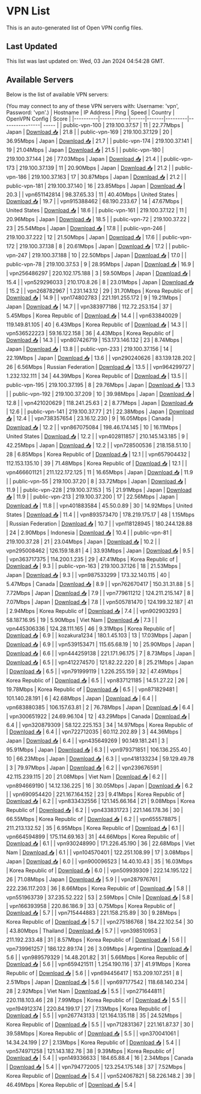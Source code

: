 # VPN List

This is an auto-generated list of Open VPN config files.

## Last Updated

This list was last updated on: Wed, 03 Jan 2024 04:54:28 GMT.

## Available Servers

Below is the list of available VPN servers:

(You may connect to any of these VPN servers with: Username: 'vpn', Password: 'vpn'.)
| Hostname | IP Address | Ping | Speed | Country | OpenVPN Config | Score |
|----------|------------|------|-------|---------|----------------| ----- |
| public-vpn-100 | 219.100.37.57 | 11 | 22.77Mbps | Japan | [Download 📥](./configs/server_0_JP.ovpn) | 21.8 |
| public-vpn-169 | 219.100.37.129 | 20 | 36.95Mbps | Japan | [Download 📥](./configs/server_1_JP.ovpn) | 21.7 |
| public-vpn-174 | 219.100.37.141 | 19 | 21.04Mbps | Japan | [Download 📥](./configs/server_2_JP.ovpn) | 21.5 |
| public-vpn-180 | 219.100.37.144 | 26 | 77.03Mbps | Japan | [Download 📥](./configs/server_3_JP.ovpn) | 21.4 |
| public-vpn-173 | 219.100.37.139 | 11 | 20.90Mbps | Japan | [Download 📥](./configs/server_4_JP.ovpn) | 21.2 |
| public-vpn-186 | 219.100.37.163 | 17 | 30.87Mbps | Japan | [Download 📥](./configs/server_5_JP.ovpn) | 21.2 |
| public-vpn-181 | 219.100.37.140 | 16 | 23.85Mbps | Japan | [Download 📥](./configs/server_6_JP.ovpn) | 20.3 |
| vpn651142814 | 98.37.65.33 | 11 | 40.40Mbps | United States | [Download 📥](./configs/server_7_US.ovpn) | 19.7 |
| vpn915388462 | 68.190.233.67 | 14 | 47.67Mbps | United States | [Download 📥](./configs/server_8_US.ovpn) | 18.6 |
| public-vpn-161 | 219.100.37.122 | 11 | 20.96Mbps | Japan | [Download 📥](./configs/server_9_JP.ovpn) | 18.5 |
| public-vpn-72 | 219.100.37.22 | 23 | 25.54Mbps | Japan | [Download 📥](./configs/server_10_JP.ovpn) | 17.8 |
| public-vpn-246 | 219.100.37.222 | 12 | 21.50Mbps | Japan | [Download 📥](./configs/server_11_JP.ovpn) | 17.6 |
| public-vpn-172 | 219.100.37.138 | 8 | 20.61Mbps | Japan | [Download 📥](./configs/server_12_JP.ovpn) | 17.2 |
| public-vpn-247 | 219.100.37.188 | 10 | 22.50Mbps | Japan | [Download 📥](./configs/server_13_JP.ovpn) | 17.0 |
| public-vpn-78 | 219.100.37.53 | 9 | 28.95Mbps | Japan | [Download 📥](./configs/server_14_JP.ovpn) | 16.9 |
| vpn256486297 | 220.102.175.188 | 3 | 59.50Mbps | Japan | [Download 📥](./configs/server_15_JP.ovpn) | 15.4 |
| vpn529296033 | 210.170.8.26 | 8 | 23.01Mbps | Japan | [Download 📥](./configs/server_16_JP.ovpn) | 15.2 |
| vpn268782967 | 1.231.143.12 | 29 | 31.70Mbps | Korea Republic of | [Download 📥](./configs/server_17_KR.ovpn) | 14.9 |
| vpn174802783 | 221.191.255.172 | 9 | 19.21Mbps | Japan | [Download 📥](./configs/server_18_JP.ovpn) | 14.7 |
| vpn383977186 | 112.72.253.154 | 37 | 5.45Mbps | Korea Republic of | [Download 📥](./configs/server_19_KR.ovpn) | 14.4 |
| vpn633840029 | 119.149.81.105 | 40 | 6.43Mbps | Korea Republic of | [Download 📥](./configs/server_20_KR.ovpn) | 14.3 |
| vpn536522223 | 59.16.122.158 | 36 | 4.43Mbps | Korea Republic of | [Download 📥](./configs/server_21_KR.ovpn) | 14.3 |
| vpn807426719 | 153.173.146.132 | 23 | 8.74Mbps | Japan | [Download 📥](./configs/server_22_JP.ovpn) | 13.8 |
| public-vpn-233 | 219.100.37.156 | 14 | 22.19Mbps | Japan | [Download 📥](./configs/server_23_JP.ovpn) | 13.6 |
| vpn290240626 | 83.139.128.202 | 26 | 6.56Mbps | Russian Federation | [Download 📥](./configs/server_24_RU.ovpn) | 13.5 |
| vpn964299727 | 1.232.132.111 | 34 | 44.39Mbps | Korea Republic of | [Download 📥](./configs/server_25_KR.ovpn) | 13.5 |
| public-vpn-195 | 219.100.37.195 | 8 | 29.76Mbps | Japan | [Download 📥](./configs/server_26_JP.ovpn) | 13.3 |
| public-vpn-192 | 219.100.37.209 | 10 | 39.98Mbps | Japan | [Download 📥](./configs/server_27_JP.ovpn) | 12.8 |
| vpn421020629 | 118.241.25.63 | 2 | 8.77Mbps | Japan | [Download 📥](./configs/server_28_JP.ovpn) | 12.6 |
| public-vpn-141 | 219.100.37.77 | 21 | 22.38Mbps | Japan | [Download 📥](./configs/server_29_JP.ovpn) | 12.4 |
| vpn738357654 | 23.16.12.230 | 9 | 16.05Mbps | Canada | [Download 📥](./configs/server_30_CA.ovpn) | 12.2 |
| vpn867075084 | 198.46.174.145 | 10 | 16.11Mbps | United States | [Download 📥](./configs/server_31_US.ovpn) | 12.2 |
| vpn402811857 | 210.145.143.185 | 9 | 42.25Mbps | Japan | [Download 📥](./configs/server_32_JP.ovpn) | 12.2 |
| vpn728500536 | 218.158.51.10 | 28 | 6.85Mbps | Korea Republic of | [Download 📥](./configs/server_33_KR.ovpn) | 12.1 |
| vpn657904432 | 112.153.135.10 | 39 | 71.48Mbps | Korea Republic of | [Download 📥](./configs/server_34_KR.ovpn) | 12.1 |
| vpn466601121 | 211.122.172.125 | 11 | 16.65Mbps | Japan | [Download 📥](./configs/server_35_JP.ovpn) | 11.9 |
| public-vpn-55 | 219.100.37.20 | 8 | 33.72Mbps | Japan | [Download 📥](./configs/server_36_JP.ovpn) | 11.9 |
| public-vpn-228 | 219.100.37.153 | 15 | 21.91Mbps | Japan | [Download 📥](./configs/server_37_JP.ovpn) | 11.9 |
| public-vpn-213 | 219.100.37.200 | 17 | 22.56Mbps | Japan | [Download 📥](./configs/server_38_JP.ovpn) | 11.8 |
| vpn401883584 | 45.50.0.89 | 30 | 14.92Mbps | United States | [Download 📥](./configs/server_39_US.ovpn) | 11.4 |
| vpn893573470 | 178.219.175.17 | 48 | 1.15Mbps | Russian Federation | [Download 📥](./configs/server_40_RU.ovpn) | 10.7 |
| vpn118128945 | 180.244.128.88 | 24 | 2.90Mbps | Indonesia | [Download 📥](./configs/server_41_ID.ovpn) | 10.4 |
| public-vpn-81 | 219.100.37.28 | 21 | 23.04Mbps | Japan | [Download 📥](./configs/server_42_JP.ovpn) | 10.2 |
| vpn295008462 | 126.159.18.81 | 4 | 33.93Mbps | Japan | [Download 📥](./configs/server_43_JP.ovpn) | 9.5 |
| vpn363717375 | 114.200.1.235 | 29 | 47.41Mbps | Korea Republic of | [Download 📥](./configs/server_44_KR.ovpn) | 9.3 |
| public-vpn-163 | 219.100.37.126 | 18 | 21.53Mbps | Japan | [Download 📥](./configs/server_45_JP.ovpn) | 9.3 |
| vpn987533299 | 173.32.140.115 | 40 | 5.47Mbps | Canada | [Download 📥](./configs/server_46_CA.ovpn) | 8.9 |
| vpn762670417 | 150.31.31.88 | 5 | 7.72Mbps | Japan | [Download 📥](./configs/server_47_JP.ovpn) | 7.9 |
| vpn779611212 | 124.211.215.147 | 8 | 7.07Mbps | Japan | [Download 📥](./configs/server_48_JP.ovpn) | 7.8 |
| vpn505781470 | 124.199.32.187 | 41 | 2.94Mbps | Korea Republic of | [Download 📥](./configs/server_49_KR.ovpn) | 7.4 |
| vpn902903293 | 58.187.16.95 | 19 | 5.90Mbps | Viet Nam | [Download 📥](./configs/server_50_VN.ovpn) | 7.3 |
| vpn445306336 | 124.28.111.165 | 46 | 9.31Mbps | Korea Republic of | [Download 📥](./configs/server_51_KR.ovpn) | 6.9 |
| kozakura1234 | 180.1.45.103 | 13 | 17.03Mbps | Japan | [Download 📥](./configs/server_52_JP.ovpn) | 6.9 |
| vpn539153471 | 115.65.68.19 | 10 | 25.90Mbps | Japan | [Download 📥](./configs/server_53_JP.ovpn) | 6.6 |
| vpn444259138 | 221.171.96.175 | 7 | 8.73Mbps | Japan | [Download 📥](./configs/server_54_JP.ovpn) | 6.5 |
| vpn412274570 | 121.82.22.220 | 8 | 25.21Mbps | Japan | [Download 📥](./configs/server_55_JP.ovpn) | 6.5 |
| vpn791999119 | 1.226.255.159 | 32 | 47.49Mbps | Korea Republic of | [Download 📥](./configs/server_56_KR.ovpn) | 6.5 |
| vpn837121185 | 14.51.27.22 | 26 | 19.78Mbps | Korea Republic of | [Download 📥](./configs/server_57_KR.ovpn) | 6.5 |
| vpn871829481 | 101.140.28.191 | 6 | 42.68Mbps | Japan | [Download 📥](./configs/server_58_JP.ovpn) | 6.4 |
| vpn683880385 | 106.157.63.81 | 2 | 76.78Mbps | Japan | [Download 📥](./configs/server_59_JP.ovpn) | 6.4 |
| vpn300651922 | 24.69.96.104 | 12 | 43.29Mbps | Canada | [Download 📥](./configs/server_60_CA.ovpn) | 6.4 |
| vpn320879309 | 58.122.225.153 | 34 | 14.97Mbps | Korea Republic of | [Download 📥](./configs/server_61_KR.ovpn) | 6.4 |
| vpn722712035 | 60.112.202.89 | 3 | 44.36Mbps | Japan | [Download 📥](./configs/server_62_JP.ovpn) | 6.4 |
| vpn435649269 | 90.149.181.241 | 3 | 95.91Mbps | Japan | [Download 📥](./configs/server_63_JP.ovpn) | 6.3 |
| vpn979371851 | 106.136.255.40 | 10 | 66.23Mbps | Japan | [Download 📥](./configs/server_64_JP.ovpn) | 6.3 |
| vpn418133234 | 59.129.49.78 | 3 | 79.97Mbps | Japan | [Download 📥](./configs/server_65_JP.ovpn) | 6.2 |
| vpn239676591 | 42.115.239.115 | 20 | 21.08Mbps | Viet Nam | [Download 📥](./configs/server_66_VN.ovpn) | 6.2 |
| vpn894669190 | 14.12.136.225 | 16 | 30.05Mbps | Japan | [Download 📥](./configs/server_67_JP.ovpn) | 6.2 |
| vpn690954420 | 221.167.164.152 | 23 | 9.41Mbps | Korea Republic of | [Download 📥](./configs/server_68_KR.ovpn) | 6.2 |
| vpn833432556 | 121.145.66.164 | 21 | 9.08Mbps | Korea Republic of | [Download 📥](./configs/server_69_KR.ovpn) | 6.2 |
| vpn433831723 | 221.146.178.36 | 30 | 66.55Mbps | Korea Republic of | [Download 📥](./configs/server_70_KR.ovpn) | 6.2 |
| vpn655578875 | 211.213.132.52 | 35 | 6.95Mbps | Korea Republic of | [Download 📥](./configs/server_71_KR.ovpn) | 6.1 |
| vpn664594899 | 175.114.69.163 | 31 | 44.66Mbps | Korea Republic of | [Download 📥](./configs/server_72_KR.ovpn) | 6.1 |
| vpn930248990 | 171.226.45.190 | 36 | 22.68Mbps | Viet Nam | [Download 📥](./configs/server_73_VN.ovpn) | 6.1 |
| vpn104570401 | 122.251.108.99 | 17 | 3.08Mbps | Japan | [Download 📥](./configs/server_74_JP.ovpn) | 6.0 |
| vpn900096523 | 14.40.10.43 | 35 | 16.03Mbps | Korea Republic of | [Download 📥](./configs/server_75_KR.ovpn) | 6.0 |
| vpn509939309 | 222.14.195.122 | 26 | 71.08Mbps | Japan | [Download 📥](./configs/server_76_JP.ovpn) | 5.9 |
| vpn287976761 | 222.236.117.203 | 36 | 8.66Mbps | Korea Republic of | [Download 📥](./configs/server_77_KR.ovpn) | 5.8 |
| vpn551963739 | 37.235.52.222 | 53 | 2.59Mbps | Chile | [Download 📥](./configs/server_78_CL.ovpn) | 5.8 |
| vpn166393958 | 220.86.186.9 | 33 | 0.75Mbps | Korea Republic of | [Download 📥](./configs/server_79_KR.ovpn) | 5.7 |
| vpn715444883 | 221.158.215.89 | 30 | 9.28Mbps | Korea Republic of | [Download 📥](./configs/server_80_KR.ovpn) | 5.7 |
| vpn275186768 | 184.22.102.54 | 30 | 43.80Mbps | Thailand | [Download 📥](./configs/server_81_TH.ovpn) | 5.7 |
| vpn398510953 | 211.192.233.48 | 31 | 8.57Mbps | Korea Republic of | [Download 📥](./configs/server_82_KR.ovpn) | 5.6 |
| vpn739961257 | 186.122.89.174 | 26 | 3.09Mbps | Argentina | [Download 📥](./configs/server_83_AR.ovpn) | 5.6 |
| vpn989579329 | 14.48.201.82 | 31 | 5.66Mbps | Korea Republic of | [Download 📥](./configs/server_84_KR.ovpn) | 5.6 |
| vpn659421511 | 1.254.190.116 | 37 | 41.91Mbps | Korea Republic of | [Download 📥](./configs/server_85_KR.ovpn) | 5.6 |
| vpn694456417 | 153.209.107.251 | 8 | 2.51Mbps | Japan | [Download 📥](./configs/server_86_JP.ovpn) | 5.6 |
| vpn697177542 | 118.68.140.234 | 28 | 2.92Mbps | Viet Nam | [Download 📥](./configs/server_87_VN.ovpn) | 5.5 |
| vpn271644811 | 220.118.103.46 | 28 | 7.99Mbps | Korea Republic of | [Download 📥](./configs/server_88_KR.ovpn) | 5.5 |
| vpn194912374 | 220.84.199.17 | 27 | 7.13Mbps | Korea Republic of | [Download 📥](./configs/server_89_KR.ovpn) | 5.5 |
| vpn267743133 | 121.164.135.118 | 35 | 24.52Mbps | Korea Republic of | [Download 📥](./configs/server_90_KR.ovpn) | 5.5 |
| vpn712831367 | 221.161.87.37 | 30 | 39.58Mbps | Korea Republic of | [Download 📥](./configs/server_91_KR.ovpn) | 5.5 |
| vpn370041061 | 14.34.24.199 | 27 | 2.13Mbps | Korea Republic of | [Download 📥](./configs/server_92_KR.ovpn) | 5.4 |
| vpn574971258 | 121.143.182.76 | 38 | 9.39Mbps | Korea Republic of | [Download 📥](./configs/server_93_KR.ovpn) | 5.4 |
| vpn149336633 | 184.65.88.4 | 16 | 2.34Mbps | Canada | [Download 📥](./configs/server_94_CA.ovpn) | 5.4 |
| vpn794772005 | 123.254.175.148 | 37 | 7.52Mbps | Korea Republic of | [Download 📥](./configs/server_95_KR.ovpn) | 5.4 |
| vpn524067821 | 58.226.148.2 | 39 | 46.49Mbps | Korea Republic of | [Download 📥](./configs/server_96_KR.ovpn) | 5.4 |
